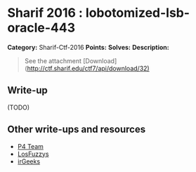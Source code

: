 # Sharif 2016 : lobotomized-lsb-oracle-443

**Category:** Sharif-Ctf-2016
**Points:**
**Solves:**
**Description:**

> See the attachment [Download](<http://ctf.sharif.edu/ctf7/api/download/32)>


## Write-up

(TODO)

## Other write-ups and resources

* [P4 Team](https://github.com/p4-team/ctf/tree/master/2016-12-16-sharifctf7/crypto_400_lob_lsb)
* [LosFuzzys](https://losfuzzys.github.io/writeup/2016/12/18/sharifctf-lsb-oracle-lobotomized/)
* [irGeeks](https://github.com/irGeeks/ctf/tree/master/2016-SharifCTF7/lobotomized_lsb_oracle)
